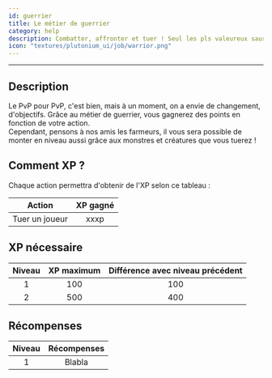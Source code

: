 ```yaml
---
id: guerrier
title: Le métier de guerrier
category: help
description: Combatter, affronter et tuer ! Seul les pls valeureux sauront atteindre la fin de cet objectif.
icon: "textures/plutonium_ui/job/warrior.png"
---
```

___
## Description

Le PvP pour PvP, c'est bien, mais à un moment, on a envie de changement, d'objectifs. Grâce au métier de guerrier, vous gagnerez des points en fonction de votre action.  
Cependant, pensons à nos amis les farmeurs, il vous sera possible de monter en niveau aussi grâce aux monstres et créatures que vous tuerez !

## Comment XP ?

Chaque action permettra d'obtenir de l'XP selon ce tableau : 

Action | XP gagné
:------: | :------:
Tuer un joueur | xxxp

## XP nécessaire

Niveau | XP maximum | Différence avec niveau précédent
:----: | :--------: | :------------------------------:
1 | 100 | 100
2 | 500 | 400

## Récompenses

Niveau | Récompenses
:----: | :---------: 
1 | Blabla
